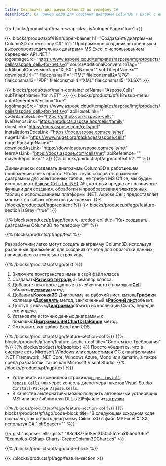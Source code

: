 ```yaml
---
title: Создавайте диаграммы Column3D по телефону C#
description: C# Пример кода для создания диаграмм Column3D в Excel с использованием библиотеки .NET. Используйте этот код для создания диаграммы Column3D в MS Excel в VB.NET, Asp.NET или любом приложении на основе .NET.
---
```

{{< blocks/products/pf/main-wrap-class isAutogenPage="true" >}}

{{< blocks/products/pf/i18n/upper-banner h1="Создавайте диаграммы Column3D по телефону C#" h2="Программное создание встроенных и высокопроизводительных диаграмм MS Excel с использованием серверных API .NET." logoImageSrc="https://www.aspose.cloud/templates/aspose/img/products/cells/aspose_cells-for-net.svg" sourceAdditionalConversionTag="" additionalConversionTag="XLSX" pfName="" subTitlepfName="" downloadUrl="" fileiconsmall1="HTML" fileiconsmall2="JPG" fileiconsmall3="PDF" fileiconsmall4="XML" fileiconsmall5="XLSX" >}}

{{< blocks/products/pf/main-container pfName="Aspose.Cells" subTitlepfName="for .NET" >}}
{{< blocks/products/pf/i18n/sub-menu autoGeneratedVersion="true" logoImageSrc="https://www.aspose.cloud/templates/aspose/img/products/cells/aspose_cells-for-net.svg" apiHomeLink="" codeSamplesLink="https://github.com/aspose-cells" liveDemosLink="https://products.aspose.app/cells/family" docsLink="https://docs.aspose.com/cells/net" installationsDocsLink="https://docs.aspose.com/cells/net" nugetLink="https://www.nuget.org/packages/aspose.cells" nugetPackageName="" downloadAsLink="https://downloads.aspose.com/cells/net" learnAsLink="https://docs.aspose.com/cells/net" apiReference="" mavenRepoLink="" >}}
{{% blocks/products/pf/agp/content h2="" %}}

Динамически создавать диаграммы Column3D в работающем приложении очень просто. Чтобы с нуля создавать различные диаграммы для электронных таблиц, не требуя MS Office, мы будем использовать[Aspose.Cells for .NET](https://products.aspose.com/cells/net) API, который предлагает различные функции для создания, обработки и преобразования электронных таблиц с использованием платформы .NET. Aspose.Cells предоставляет множество гибких объектов диаграммы.
{{% /blocks/products/pf/agp/content %}}
{{< blocks/products/pf/agp/feature-section isGrey="true" >}}

{{% blocks/products/pf/agp/feature-section-col title="Как создавать диаграммы Column3D по телефону C#" %}}

{{% blocks/products/pf/agp/text %}}

Разработчики легко могут создать диаграмму Column3D, используя различные приложения для создания отчетов для обработки данных, написав всего несколько строк кода.

{{% /blocks/products/pf/agp/text %}}

1. Включите пространство имен в свой файл класса
1.  Создавать[**Рабочая тетрадь**](https://reference.aspose.com/cells/net/aspose.cells/workbook) экземпляр класса.
1.  Добавьте некоторые данные в ячейки листа с помощью[**Cell**](https://reference.aspose.com/cells/net/aspose.cells/cell) объекты[**путвалуе**](https://reference.aspose.com/cells/net/aspose.cells/cell/methods/putvalue/index)метод.
1.  Добавить[**Колонка3D**](https://reference.aspose.com/cells/net/aspose.cells.charts/charttype) Диаграмма на рабочий лист, вызвав[**Графики**](https://reference.aspose.com/cells/net/aspose.cells.charts/chartcollection) коллекция[**Добавлять**](https://reference.aspose.com/cells/net/aspose.cells.charts/chartcollection/methods/add) метод, заключенный в[**Рабочий лист**](https://reference.aspose.com/cells/net/aspose.cells/worksheet)объект.
1.  Доступ к новым[**Диаграмма**](https://reference.aspose.com/cells/net/aspose.cells.charts/chart)объекта из коллекции Charts, передав его индекс.
1.  Установите источник данных диаграммы с помощью[**Диаграмма.SetChartDataRange**](https://https://reference.aspose.com/cells/net/aspose.cells.charts/chart/methods/setchartdatarange) метод.
1. Сохранить как файлы Excel или ODS.

{{% /blocks/products/pf/agp/feature-section-col %}}
{{% blocks/products/pf/agp/feature-section-col title="Системные Требования" %}}
{{% blocks/products/pf/agp/text %}}
Просто убедитесь, что в системе есть Microsoft Windows или совместимая ОС с платформами .NET Framework, .NET Core, Windows Azure, Mono или Xamarin, а также среда разработки, такая как Microsoft Visual Studio.
{{% /blocks/products/pf/agp/text %}}
-  Установить из командной строки как<code><a href="https://downloads.aspose.com/cells/net">nuget install Aspose.Cells</a></code> или через консоль диспетчера пакетов Visual Studio с<code>Install-Package Aspose.Cells</code>.
-  В качестве альтернативы можно получить автономный установщик MSI или все библиотеки DLL в ZIP-файле из<a href="https://downloads.aspose.com/cells/net">загрузки</a>

{{% /blocks/products/pf/agp/feature-section-col %}}
{{% blocks/products/pf/agp/code-block title="В следующем исходном коде показано, как создать диаграмму Column3D в файл MS Excel XLSX, используя C#." offSpacer="" %}}

{{< gist "aspose-cells-gists" "88c9872508ec3150c552eb5155edf06e" "Examples-CSharp-Charts-CreateColumn3DChart.cs" >}}

{{% /blocks/products/pf/agp/code-block %}}

{{< /blocks/products/pf/agp/feature-section >}}

<!-- aboutfile Starts -->

